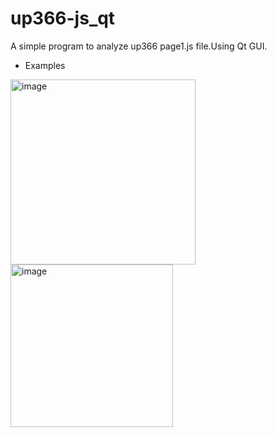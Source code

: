 # up366-js_qt
A simple program to analyze up366 page1.js file.Using Qt GUI.
- Examples
<img width="296" alt="image" src="https://github.com/ZaeXT/up366-js_qt/assets/83901773/22648919-2fc7-468e-ae75-0ae91da6affb">
<img width="260" alt="image" src="https://github.com/ZaeXT/up366-js_qt/assets/83901773/64f6977e-7546-4f8b-b445-4573bd5f045f">
